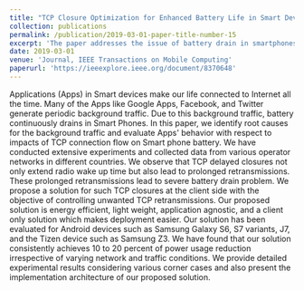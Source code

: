 ```yaml
---
title: "TCP Closure Optimization for Enhanced Battery Life in Smart Devices"
collection: publications
permalink: /publication/2019-03-01-paper-title-number-15
excerpt: 'The paper addresses the issue of battery drain in smartphones caused by background traffic and TCP delayed closures. It proposes an energy-efficient, client-side solution to control unwanted TCP retransmissions, resulting in a 10-20% reduction in power usage across various devices and network conditions.'
date: 2019-03-01
venue: 'Journal, IEEE Transactions on Mobile Computing'
paperurl: 'https://ieeexplore.ieee.org/document/8370648'
---
```


Applications (Apps) in Smart devices make our life connected to Internet all the time. Many of the Apps like Google Apps, Facebook, and Twitter generate periodic background traffic. Due to this background traffic, battery continuously drains in Smart Phones. In this paper, we identify root causes for the background traffic and evaluate Apps' behavior with respect to impacts of TCP connection flow on Smart phone battery. We have conducted extensive experiments and collected data from various operator networks in different countries. We observe that TCP delayed closures not only extend radio wake up time but also lead to prolonged retransmissions. These prolonged retransmissions lead to severe battery drain problem. We propose a solution for such TCP closures at the client side with the objective of controlling unwanted TCP retransmissions. Our proposed solution is energy efficient, light weight, application agnostic, and a client only solution which makes deployment easier. Our solution has been evaluated for Android devices such as Samsung Galaxy S6, S7 variants, J7, and the Tizen device such as Samsung Z3. We have found that our solution consistently achieves 10 to 20 percent of power usage reduction irrespective of varying network and traffic conditions. We provide detailed experimental results considering various corner cases and also present the implementation architecture of our proposed solution.